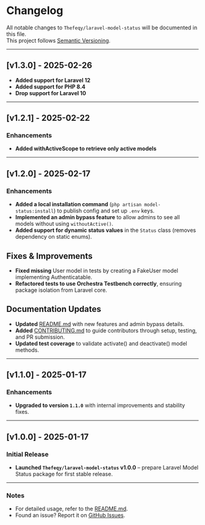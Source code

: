 # Changelog

All notable changes to `Thefeqy/laravel-model-status` will be documented in this file.  
This project follows [Semantic Versioning](https://semver.org/).

---

## [v1.3.0] - 2025-02-26
- **Added support for Laravel 12**
- **Added support for PHP 8.4**
- **Drop support for Laravel 10**

---

## [v1.2.1] - 2025-02-22
### Enhancements
- **Added withActiveScope to retrieve only active models**

---

## [v1.2.0] - 2025-02-17
### Enhancements
- **Added a local installation command** (`php artisan model-status:install`) to publish config and set up `.env` keys.
- **Implemented an admin bypass feature** to allow admins to see all models without using `withoutActive()`.
- **Added support for dynamic status values** in the `Status` class (removes dependency on static enums).

## Fixes & Improvements

- **Fixed missing** User model in tests by creating a FakeUser model implementing Authenticatable.
- **Refactored tests to use Orchestra Testbench correctly**, ensuring package isolation from Laravel core.

## Documentation Updates
- **Updated** [README.md](README.md) with new features and admin bypass details.
- **Added** [CONTRIBUTING.md](CONTRIBUTING.md) to guide contributors through setup, testing, and PR submission.
- **Updated test coverage** to validate activate() and deactivate() model methods.

---

## [v1.1.0] - 2025-01-17
### Enhancements
- **Upgraded to version `1.1.0`** with internal improvements and stability fixes.

---

## [v1.0.0] - 2025-01-17
### Initial Release
- **Launched `Thefeqy/laravel-model-status` v1.0.0** – prepare Laravel Model Status package for first stable release.

---

### Notes
- For detailed usage, refer to the [README.md](README.md).
- Found an issue? Report it on [GitHub Issues](https://github.com/thefeqy/laravel-model-status/issues).

